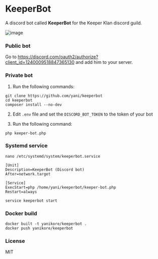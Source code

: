 # KeeperBot

A discord bot called **KeeperBot** for the Keeper Klan discord guild.

![image](https://github.com/yani/keeperbot/assets/6956790/39312d24-28f9-4c6e-8935-9c11c93f93f8)

### Public bot

Go to https://discord.com/oauth2/authorize?client_id=1240009518847365130 and add him to your server.

### Private bot

1. Run the following commands:

```
git clone https://github.com/yani/keeperbot
cd keeperbot
composer install --no-dev
```

2. Edit `.env` file and set the `DISCORD_BOT_TOKEN` to the token of your bot

3. Run the following command:

```
php keeper-bot.php
```

### Systemd service

```
nano /etc/systemd/system/keeperbot.service
```

```
[Unit]
Description=KeeperBot (Discord bot)
After=network.target

[Service]
ExecStart=php /home/yani/keeperbot/keeper-bot.php
Restart=always
```

```
service keeperbot start
```

### Docker build

```
docker built -t yanikore/keeperbot .
docker push yanikore/keeperbot
```

### License

MIT

